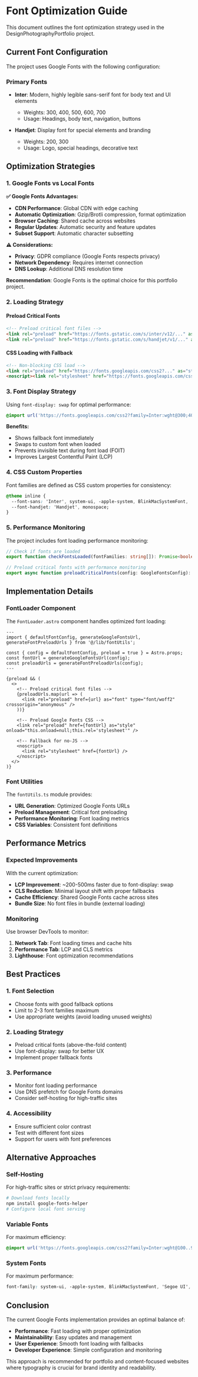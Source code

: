# Font Optimization Guide

This document outlines the font optimization strategy used in the DesignPhotographyPortfolio project.

## Current Font Configuration

The project uses Google Fonts with the following configuration:

### Primary Fonts
- **Inter**: Modern, highly legible sans-serif font for body text and UI elements
  - Weights: 300, 400, 500, 600, 700
  - Usage: Headings, body text, navigation, buttons

- **Handjet**: Display font for special elements and branding
  - Weights: 200, 300
  - Usage: Logo, special headings, decorative text

## Optimization Strategies

### 1. Google Fonts vs Local Fonts

**✅ Google Fonts Advantages:**
- **CDN Performance**: Global CDN with edge caching
- **Automatic Optimization**: Gzip/Brotli compression, format optimization
- **Browser Caching**: Shared cache across websites
- **Regular Updates**: Automatic security and feature updates
- **Subset Support**: Automatic character subsetting

**⚠️ Considerations:**
- **Privacy**: GDPR compliance (Google Fonts respects privacy)
- **Network Dependency**: Requires internet connection
- **DNS Lookup**: Additional DNS resolution time

**Recommendation**: Google Fonts is the optimal choice for this portfolio project.

### 2. Loading Strategy

#### Preload Critical Fonts
```html
<!-- Preload critical font files -->
<link rel="preload" href="https://fonts.gstatic.com/s/inter/v12/..." as="font" type="font/woff2" crossorigin="anonymous">
<link rel="preload" href="https://fonts.gstatic.com/s/handjet/v1/..." as="font" type="font/woff2" crossorigin="anonymous">
```

#### CSS Loading with Fallback
```html
<!-- Non-blocking CSS load -->
<link rel="preload" href="https://fonts.googleapis.com/css2?..." as="style" onload="this.onload=null;this.rel='stylesheet'">
<noscript><link rel="stylesheet" href="https://fonts.googleapis.com/css2?..."></noscript>
```

### 3. Font Display Strategy

Using `font-display: swap` for optimal performance:

```css
@import url('https://fonts.googleapis.com/css2?family=Inter:wght@300;400;500;600;700&family=Handjet:wght@200;300&display=swap');
```

**Benefits:**
- Shows fallback font immediately
- Swaps to custom font when loaded
- Prevents invisible text during font load (FOIT)
- Improves Largest Contentful Paint (LCP)

### 4. CSS Custom Properties

Font families are defined as CSS custom properties for consistency:

```css
@theme inline {
  --font-sans: 'Inter', system-ui, -apple-system, BlinkMacSystemFont, 'Segoe UI', Roboto, 'Helvetica Neue', Arial, sans-serif;
  --font-handjet: 'Handjet', monospace;
}
```

### 5. Performance Monitoring

The project includes font loading performance monitoring:

```typescript
// Check if fonts are loaded
export function checkFontsLoaded(fontFamilies: string[]): Promise<boolean>

// Preload critical fonts with performance monitoring
export async function preloadCriticalFonts(config: GoogleFontsConfig): Promise<void>
```

## Implementation Details

### FontLoader Component

The `FontLoader.astro` component handles optimized font loading:

```astro
---
import { defaultFontConfig, generateGoogleFontsUrl, generateFontPreloadUrls } from '@/lib/fontUtils';

const { config = defaultFontConfig, preload = true } = Astro.props;
const fontUrl = generateGoogleFontsUrl(config);
const preloadUrls = generateFontPreloadUrls(config);
---

{preload && (
  <>
    <!-- Preload critical font files -->
    {preloadUrls.map(url => (
      <link rel="preload" href={url} as="font" type="font/woff2" crossorigin="anonymous" />
    ))}
    
    <!-- Preload Google Fonts CSS -->
    <link rel="preload" href={fontUrl} as="style" onload="this.onload=null;this.rel='stylesheet'" />
    
    <!-- Fallback for no-JS -->
    <noscript>
      <link rel="stylesheet" href={fontUrl} />
    </noscript>
  </>
)}
```

### Font Utilities

The `fontUtils.ts` module provides:

- **URL Generation**: Optimized Google Fonts URLs
- **Preload Management**: Critical font preloading
- **Performance Monitoring**: Font loading metrics
- **CSS Variables**: Consistent font definitions

## Performance Metrics

### Expected Improvements

With the current optimization:

- **LCP Improvement**: ~200-500ms faster due to font-display: swap
- **CLS Reduction**: Minimal layout shift with proper fallbacks
- **Cache Efficiency**: Shared Google Fonts cache across sites
- **Bundle Size**: No font files in bundle (external loading)

### Monitoring

Use browser DevTools to monitor:

1. **Network Tab**: Font loading times and cache hits
2. **Performance Tab**: LCP and CLS metrics
3. **Lighthouse**: Font optimization recommendations

## Best Practices

### 1. Font Selection
- Choose fonts with good fallback options
- Limit to 2-3 font families maximum
- Use appropriate weights (avoid loading unused weights)

### 2. Loading Strategy
- Preload critical fonts (above-the-fold content)
- Use font-display: swap for better UX
- Implement proper fallback fonts

### 3. Performance
- Monitor font loading performance
- Use DNS prefetch for Google Fonts domains
- Consider self-hosting for high-traffic sites

### 4. Accessibility
- Ensure sufficient color contrast
- Test with different font sizes
- Support for users with font preferences

## Alternative Approaches

### Self-Hosting
For high-traffic sites or strict privacy requirements:

```bash
# Download fonts locally
npm install google-fonts-helper
# Configure local font serving
```

### Variable Fonts
For maximum efficiency:

```css
@import url('https://fonts.googleapis.com/css2?family=Inter:wght@100..900&display=swap');
```

### System Fonts
For maximum performance:

```css
font-family: system-ui, -apple-system, BlinkMacSystemFont, 'Segoe UI', Roboto, sans-serif;
```

## Conclusion

The current Google Fonts implementation provides an optimal balance of:
- **Performance**: Fast loading with proper optimization
- **Maintainability**: Easy updates and management
- **User Experience**: Smooth font loading with fallbacks
- **Developer Experience**: Simple configuration and monitoring

This approach is recommended for portfolio and content-focused websites where typography is crucial for brand identity and readability.
